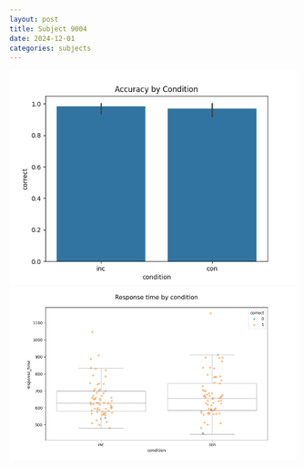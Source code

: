 ```yaml
---
layout: post
title: Subject 9004
date: 2024-12-01
categories: subjects
---
```


![](data/9004/run-34/9004_NF_acc.png)
![](data/9004/run-34/9004_NF_rt.png)

